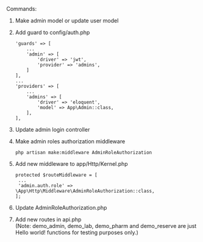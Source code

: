 Commands:
1. Make admin model or update user model 
2. Add guard to config/auth.php

       'guards' => [
           ...
           'admin' => [
               'driver' => 'jwt',
               'provider' => 'admins',
           ]
       ],
       ...
       'providers' => [
           ...
           'admins' => [
               'driver' => 'eloquent',
               'model' => App\Admin::class,
           ],
       ],
    
       
3. Update admin login controller      
4. Make admin roles authorization middleware
      
       php artisan make:middleware AdminRoleAuthorization
       
5. Add new middleware to app/Http/Kernel.php
              
       protected $routeMiddleware = [
        ...
        'admin.auth.role' => \App\Http\Middleware\AdminRoleAuthorization::class,
       ];
       
6. Update AdminRoleAuthorization.php 
7. Add new routes in api.php\
(Note: demo_admin, demo_lab, demo_pharm and demo_reserve are just Hello world! functions for testing purposes only.)
                    
